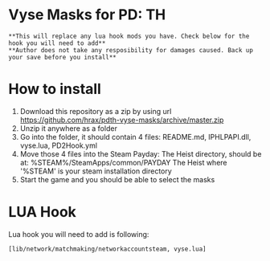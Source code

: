 # Vyse Masks for PD: TH

    **This will replace any lua hook mods you have. Check below for the hook you will need to add**
    **Author does not take any resposibility for damages caused. Back up your save before you install**

# How to install

1. Download this repository as a zip by using url https://github.com/hrax/pdth-vyse-masks/archive/master.zip
2. Unzip it anywhere as a folder
3. Go into the folder, it should contain 4 files: README.md, IPHLPAPI.dll, vyse.lua, PD2Hook.yml
4. Move those 4 files into the Steam Payday: The Heist directory, should be at: %STEAM%/SteamApps/common/PAYDAY The Heist where '%STEAM' is your steam installation directory
5. Start the game and you should be able to select the masks

# LUA Hook

Lua hook you will need to add is following:

    [lib/network/matchmaking/networkaccountsteam, vyse.lua]